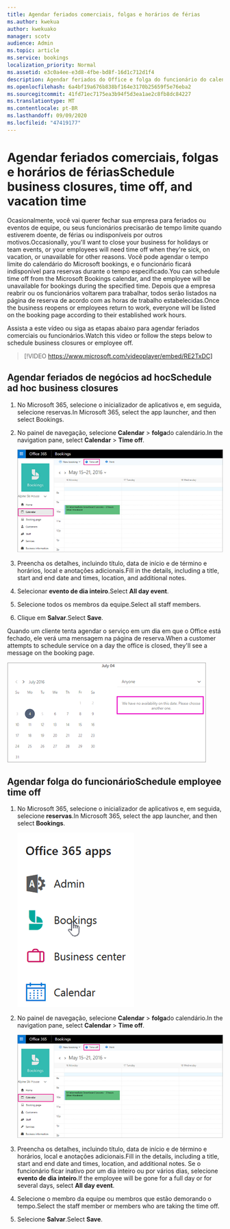 ```yaml
---
title: Agendar feriados comerciais, folgas e horários de férias
ms.author: kwekua
author: kwekuako
manager: scotv
audience: Admin
ms.topic: article
ms.service: bookings
localization_priority: Normal
ms.assetid: e3c0a4ee-e3d8-4fbe-bd8f-16d1c712d1f4
description: Agendar feriados do Office e folga do funcionário do calendário de livros para que os funcionários sejam marcados como indisponíveis para reservas durante os horários especificados.
ms.openlocfilehash: 6a4bf19a676b838bf164e3170b25659f5e76eba2
ms.sourcegitcommit: 41fd71ec7175ea3b94f5d3ea1ae2c8fb8dc84227
ms.translationtype: MT
ms.contentlocale: pt-BR
ms.lasthandoff: 09/09/2020
ms.locfileid: "47419177"
---
```

# <a name="schedule-business-closures-time-off-and-vacation-time"></a><span data-ttu-id="36c67-103">Agendar feriados comerciais, folgas e horários de férias</span><span class="sxs-lookup"><span data-stu-id="36c67-103">Schedule business closures, time off, and vacation time</span></span>

<span data-ttu-id="36c67-104">Ocasionalmente, você vai querer fechar sua empresa para feriados ou eventos de equipe, ou seus funcionários precisarão de tempo limite quando estiverem doente, de férias ou indisponíveis por outros motivos.</span><span class="sxs-lookup"><span data-stu-id="36c67-104">Occasionally, you'll want to close your business for holidays or team events, or your employees will need time off when they're sick, on vacation, or unavailable for other reasons.</span></span> <span data-ttu-id="36c67-105">Você pode agendar o tempo limite do calendário do Microsoft bookings, e o funcionário ficará indisponível para reservas durante o tempo especificado.</span><span class="sxs-lookup"><span data-stu-id="36c67-105">You can schedule time off from the Microsoft Bookings calendar, and the employee will be unavailable for bookings during the specified time.</span></span> <span data-ttu-id="36c67-106">Depois que a empresa reabrir ou os funcionários voltarem para trabalhar, todos serão listados na página de reserva de acordo com as horas de trabalho estabelecidas.</span><span class="sxs-lookup"><span data-stu-id="36c67-106">Once the business reopens or employees return to work, everyone will be listed on the booking page according to their established work hours.</span></span>

<span data-ttu-id="36c67-107">Assista a este vídeo ou siga as etapas abaixo para agendar feriados comerciais ou funcionários.</span><span class="sxs-lookup"><span data-stu-id="36c67-107">Watch this video or follow the steps below to schedule business closures or employee off.</span></span>

> [!VIDEO https://www.microsoft.com/videoplayer/embed/RE2TxDC]

## <a name="schedule-ad-hoc-business-closures"></a><span data-ttu-id="36c67-108">Agendar feriados de negócios ad hoc</span><span class="sxs-lookup"><span data-stu-id="36c67-108">Schedule ad hoc business closures</span></span>

1. <span data-ttu-id="36c67-109">No Microsoft 365, selecione o inicializador de aplicativos e, em seguida, selecione reservas.</span><span class="sxs-lookup"><span data-stu-id="36c67-109">In Microsoft 365, select the app launcher, and then select Bookings.</span></span>

1. <span data-ttu-id="36c67-110">No painel de navegação, selecione **Calendar** \> **folga**do calendário.</span><span class="sxs-lookup"><span data-stu-id="36c67-110">In the navigation pane, select **Calendar** \> **Time off**.</span></span>

   ![Modo de exibição de calendário de imagem de registros e de folga](../media/bookings-calendar-timeoff.png)

1. <span data-ttu-id="36c67-112">Preencha os detalhes, incluindo título, data de início e de término e horários, local e anotações adicionais.</span><span class="sxs-lookup"><span data-stu-id="36c67-112">Fill in the details, including a title, start and end date and times, location, and additional notes.</span></span>

1. <span data-ttu-id="36c67-113">Selecionar **evento de dia inteiro**.</span><span class="sxs-lookup"><span data-stu-id="36c67-113">Select **All day event**.</span></span>

1. <span data-ttu-id="36c67-114">Selecione todos os membros da equipe.</span><span class="sxs-lookup"><span data-stu-id="36c67-114">Select all staff members.</span></span>

1. <span data-ttu-id="36c67-115">Clique em **Salvar**.</span><span class="sxs-lookup"><span data-stu-id="36c67-115">Select **Save**.</span></span>

<span data-ttu-id="36c67-116">Quando um cliente tenta agendar o serviço em um dia em que o Office está fechado, ele verá uma mensagem na página de reserva.</span><span class="sxs-lookup"><span data-stu-id="36c67-116">When a customer attempts to schedule service on a day the office is closed, they'll see a message on the booking page.</span></span>

   ![Imagem de exemplo de mensagem que o cliente vê ao tentar se agendar durante o tempo limite](../media/bookings-timeoff-message.png)

## <a name="schedule-employee-time-off"></a><span data-ttu-id="36c67-118">Agendar folga do funcionário</span><span class="sxs-lookup"><span data-stu-id="36c67-118">Schedule employee time off</span></span>

1. <span data-ttu-id="36c67-119">No Microsoft 365, selecione o inicializador de aplicativos e, em seguida, selecione **reservas**.</span><span class="sxs-lookup"><span data-stu-id="36c67-119">In Microsoft 365, select the app launcher, and then select **Bookings**.</span></span>

   ![Imagem do inicializador de aplicativos](../media/bookings-applauncher.png)

1. <span data-ttu-id="36c67-121">No painel de navegação, selecione **Calendar** \> **folga**do calendário.</span><span class="sxs-lookup"><span data-stu-id="36c67-121">In the navigation pane, select **Calendar** \> **Time off**.</span></span>

   ![Modo de exibição de calendário de imagem de registros e de folga](../media/bookings-calendar-timeoff.png)

1. <span data-ttu-id="36c67-123">Preencha os detalhes, incluindo título, data de início e de término e horários, local e anotações adicionais.</span><span class="sxs-lookup"><span data-stu-id="36c67-123">Fill in the details, including a title, start and end date and times, location, and additional notes.</span></span> <span data-ttu-id="36c67-124">Se o funcionário ficar inativo por um dia inteiro ou por vários dias, selecione **evento de dia inteiro**.</span><span class="sxs-lookup"><span data-stu-id="36c67-124">If the employee will be gone for a full day or for several days, select **All day event**.</span></span>

1. <span data-ttu-id="36c67-125">Selecione o membro da equipe ou membros que estão demorando o tempo.</span><span class="sxs-lookup"><span data-stu-id="36c67-125">Select the staff member or members who are taking the time off.</span></span>

1. <span data-ttu-id="36c67-126">Selecione **Salvar**.</span><span class="sxs-lookup"><span data-stu-id="36c67-126">Select **Save**.</span></span>
